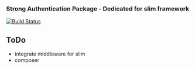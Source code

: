 ### Strong Authentication Package - Dedicated for slim framework

[![Build Status](https://travis-ci.org/jwest/SlimStrong.png?branch=master)](https://travis-ci.org/jwest/SlimStrong)

## ToDo
- integrate middleware for slim
- composer
